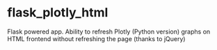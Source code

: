# flask_plotly_html

Flask powered app.
Ability to refresh Plotly (Python version) graphs on HTML frontend without refreshing the page (thanks to jQuery) 
